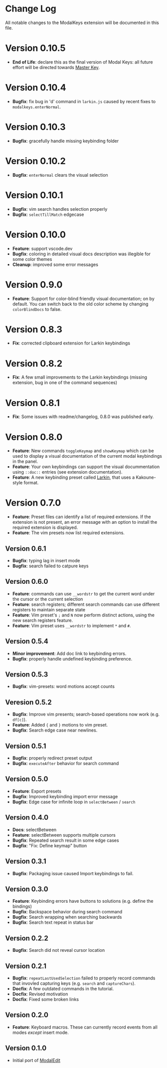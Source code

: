 # Change Log

All notable changes to the ModalKeys extension will be documented in this file.

# Version 0.10.5
- **End of Life**: declare this as the final version of Modal Keys: all future effort will be directed towards [Master Key](https://github.com/haberdashPI/vscode-master-key).

# Version 0.10.4
- **Bugfix**: fix bug in 'd' command in `larkin.js` caused by recent fixes to
`modalkeys.enterNormal`.

# Version 0.10.3
- **Bugfix**: gracefully handle missing keybinding folder

# Version 0.10.2
- **Bugfix**: `enterNormal` clears the visual selection

# Version 0.10.1
- **Bugfix**: vim search handles selection properly
- **Bugfix**: `selectTillMatch` edgecase

# Version 0.10.0
- **Feature**: support vscode.dev
- **Bugfix**: coloring in detailed visual docs description was illegible for
  some color themes
- **Cleanup**: improved some error messages

# Version 0.9.0

- **Feature**: Support for color-blind friendly visual documentation; on by default. You can switch back to the old color scheme by changing `colorBlindDocs` to false.

# Version 0.8.3
- **Fix**: corrected clipboard extension for Larkin keybindings

# Version 0.8.2
- **Fix**: A few small improvements to the Larkin keybindings (missing extension, bug in one of the command sequences)

# Version 0.8.1
- **Fix**: Some issues with readme/changelog, 0.8.0 was published early.

# Version 0.8.0
- **Feature**: New commands `toggleKeymap` and `showKeymap` which can be used to display a  visual documentation of the current modal keybindings in the panel.
- **Feature**: Your own keybindings can support the visual docummentation using `::doc::` entries (see extension documentation).
- **Feature**: A new keybinding preset called [Larkin](https://haberdashpi.github.io/vscode-modal-keys/stable/presets/larkin.html), that uses a Kakoune-style format.

# Version 0.7.0
- **Feature**: Preset files can identify a list of required extensions. If the extension is not present, an error message with an option to install the required extension is displayed.
- **Feature**: The vim presets now list required extensions.

## Version 0.6.1
- **Bugfix**: typing lag in insert mode
- **Bugfix**: search failed to catpure keys

## Version 0.6.0
- **Feature**: commands can use `__wordstr` to get the current word under the cursor or the current selection
- **Feature**: search registers; different search commands can use different registers to maintain separate state
- **Feature**: Vim preset's `;` and `N` now perform distinct actions, using the new search registers feature.
- **Feature**: Vim preset uses `__wordstr` to implement `*` and `#`.

## Version 0.5.4
- **Minor improvement**: Add doc link to keybinding errors.
- **Bugfix**: properly handle undefined keybinding preference.

## Version 0.5.3
- **Bugfix**: vim-presets: word motions accept counts

## Veresion 0.5.2
- **Bugfix**: Improve vim presents; search-based operations now work (e.g. `df[c]`).
- **Feature**: Added `{` and `}` motions to vim preset.
- **Bugfix**: Search edge case near newlines.

## Version 0.5.1
- **Bugfix**: properly redirect preset output
- **Bugfix**: `executeAfter` behavior for search command

## Version 0.5.0
- **Feature**: Export presets
- **Bugfix**: Improved keybinding import error message
- **Bugfix**: Edge case for infinite loop in `selectBetween` / `search`

## Version 0.4.0

- **Docs**: selectBetween
- **Feature**: selectBetween supports multiple cursors
- **Bugfix**: Repeated search result in some edge cases
- **Bugfix**: "Fix: Define keymap" button

## Version 0.3.1

- **Bugfix**: Packaging issue caused Import keybindings to fail.

## Version 0.3.0

- **Feature**: Keybinding errors have buttons to solutions (e.g. define the bindings)
- **Bugfix**: Backspace behavior during search command
- **Bugfix**: Search wrapping when searching backwards
- **Bugfix**: Search text repeat in status bar

## Version 0.2.2

- **Bugfix**: Search did not reveal cursor location

## Version 0.2.1

- **Bugfix**: `repeatLastUsedSelection` failed to properly record commands
that invovled capturing keys (e.g. `search` and `captureChars`).
- **Docfix**: A few outdated commands in the tutorial.
- **Docfix**: Revised motivation
- **Docfix**: Fixed some broken links

## Version 0.2.0

- **Feature**: Keyboard macros. These can currently record events from all modes *except* insert mode.

## Version 0.1.0

- Initial port of [ModalEdit](https://github.com/johtela/vscode-modaledit)
